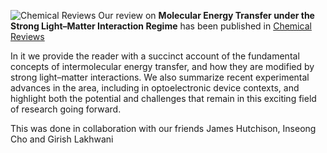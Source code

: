 ![Chemical Reviews](https://pubs.acs.org/cms/10.1021/acs.chemrev.2c00702/asset/images/medium/cr2c00702_0020.gif)
Our review on **Molecular Energy Transfer under the Strong Light–Matter Interaction Regime** has been published in [Chemical Reviews](https://pubs.acs.org/doi/10.1021/acs.chemrev.2c00702)

In it we provide the reader with a succinct account of the fundamental concepts of intermolecular energy transfer, and how they are modified by strong light–matter interactions. We also summarize recent experimental advances in the area, including in optoelectronic device contexts, and highlight both the potential and challenges that remain in this exciting field of research going forward.

This was done in collaboration with our friends James Hutchison, Inseong Cho and Girish Lakhwani
